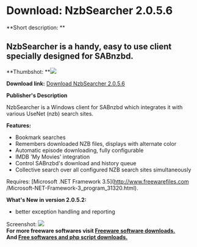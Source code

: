 # Download: NzbSearcher 2.0.5.6

**Short description: **

## NzbSearcher is a handy, easy to use client specially designed for SABnzbd.

  
**Thumbshot: **![](http://www.freewarefiles.com/screenshot/nzbsearcher_md.jpg)   
  
**Download link:** [Download NzbSearcher 2.0.5.6](http://freesoftwares.boysofts.com/NzbSearcher_program_61406.html)  
  

**Publisher's Description**  
  

NzbSearcher is a Windows client for SABnzbd which integrates it with various
UseNet (nzb) search sites.

**Features:**

  * Bookmark searches 
  * Remembers downloaded NZB files, displays with alternate color 
  * Automatic episode downloading, fully configurable 
  * IMDB 'My Movies' integration 
  * Control SABnzbd's download and history queue 
  * Collective search over all configured NZB search sites simultaneously 

Requires: [Microsoft .NET Framework 3.5](http://www.freewarefiles.com
/Microsoft-NET-Framework-3_program_31320.html).

**What's New in version 2.0.5.2:**

  * better exception handling and reporting 

  
  
Screenshot: ![](http://www.freewarefiles.com/screenshot/nzbsearcher.jpg)  
**For more freeware softwares visit [Freeware software downloads.](http://freesoftwares.boysofts.com/)**   
**And [Free softwares and php script downloads.](http://www.boysofts.com/)**

